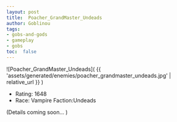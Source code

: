 ```yaml
---
layout: post
title:  Poacher_GrandMaster_Undeads
author: Goblinou
tags:
- gobs-and-gods
- gameplay
- gobs
toc:  false
---
```


![Poacher_GrandMaster_Undeads]( {{ 'assets/generated/enemies/poacher_grandmaster_undeads.jpg' | relative_url }} )
- Rating: 1648
- Race: Vampire  Faction:Undeads

(Details coming soon... )